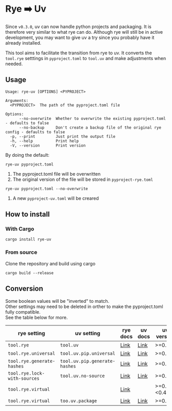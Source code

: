 # Rye ➡️ Uv
Since `v0.3.0`, uv can now handle python projects and packaging.
It is therefore very similar to what rye can do.
Although rye will still be in active development, you may want to give uv a try since you probably have it already installed.

This tool aims to facilitate the transition from rye to uv.
It converts the `tool.rye` setttings in `pyproject.toml`  to `tool.uv` and make adjustments when needed.

## Usage
```
Usage: rye-uv [OPTIONS] <PYPROJECT>

Arguments:
  <PYPROJECT>  The path of the pyproject.toml file

Options:
      --no-overwrite  Whether to overwrite the existing pyproject.toml - defaults to false
      --no-backup     Don't create a backup file of the original rye config - defaults to false
  -p, --print         Just print the output file
  -h, --help          Print help
  -V, --version       Print version
```

By doing the default:

```
rye-uv pyproject.toml
```
1. The pyproject.toml file will be overwritten
2. The original version of the file will be stored in `pyproject-rye.toml`

```
rye-uv pyproject.toml --no-overwrite
```
1. A new `pyproject-uv.toml` will be creared


## How to install

### With Cargo
```
cargo install rye-uv
```

### From source
Clone the repository and build using cargo
```
cargo build --release
```

## Conversion

Some boolean values will be "inverted" to match.
\
Other settings may need to be deleted in orther to make the pyproject.toml fully compatible.
\
See the table below for more.

| rye setting | uv setting | rye docs | uv docs |  uv version | Inverted | Deleted
| ----------- | ---------- | -------- | ------- | -------------- | --------|-----------| 
| `tool.rye`    | `tool.uv`    |  [Link](https://rye.astral.sh/guide/pyproject/#toolryeuniversal)     |   [Link](https://docs.astral.sh/uv/reference/settings/#pip_universal)      |  >=0.3.0         |||
| `tool.rye.universal`   | `tool.uv.pip.universal`    | [Link](https://rye.astral.sh/guide/pyproject/#toolryeuniversal)      |    [Link](https://docs.astral.sh/uv/reference/settings/#pip_universal)     |  >=0.3.0         |||
| `tool.rye.generate-hashes`  | `tool.uv.pip.generate-hashes`    | [Link](https://rye.astral.sh/guide/pyproject/#toolryegenerate-hashes)     |   [Link](https://docs.astral.sh/uv/reference/settings/#pip_generate-hashes)    |   >=0.3.0         |||
| `tool.rye.lock-with-sources`  | `tool.uv.no-source`    | [Link](https://rye.astral.sh/guide/pyproject/#toolryegenerate-hashes)     |   [Link](https://docs.astral.sh/uv/reference/settings/#pip_generate-hashes)    |   >=0.3.0         | ✅ ||
| `tool.rye.virtual`  |                   |  [Link](https://rye.astral.sh/guide/pyproject/#toolryevirtual)     |     |   >=0.3.0,<0.4.0         |  | ✅  ||
| `tool.rye.virtual`  | `too.uv.package`|  [Link](https://rye.astral.sh/guide/pyproject/#toolryevirtual)     |  [Link](https://docs.astral.sh/uv/reference/settings/#package)   |   >=0.4.0 |✅||         




